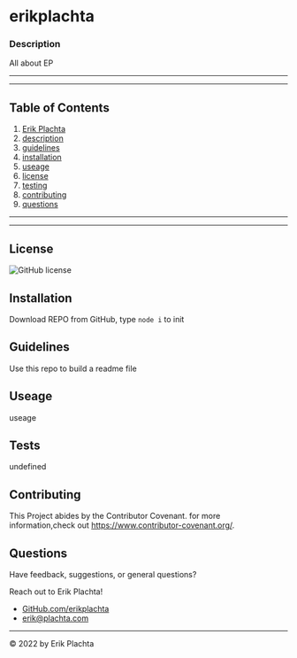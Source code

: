 # erikplachta
  
### Description

All about EP

---

---
  
## Table of Contents

1. [Erik Plachta](#erikplachta)
2. [description](#description)
3. [guidelines](#guidelines)
4. [installation](#installation)
5. [useage](#useage)
6. [license](#license)
7. [testing](#testing)
8. [contributing](#contributing)
9. [questions](#questions)
  
---

---
  
## License

![GitHub license](https://img.shields.io/github/license/erikplachta/erikplachta)

## Installation

Download REPO from GitHub, type `node i` to init

## Guidelines
Use this repo to build a readme file
    

## Useage

useage

## Tests

undefined

## Contributing

This Project abides by the Contributor Covenant. for more information,check out https://www.contributor-covenant.org/.

## Questions
    
Have feedback, suggestions, or general questions?

Reach out to Erik Plachta!
- [GitHub.com/erikplachta]("https://github.com/erikplachta")
- erik@plachta.com
      
---

 &copy; 2022 by Erik Plachta

